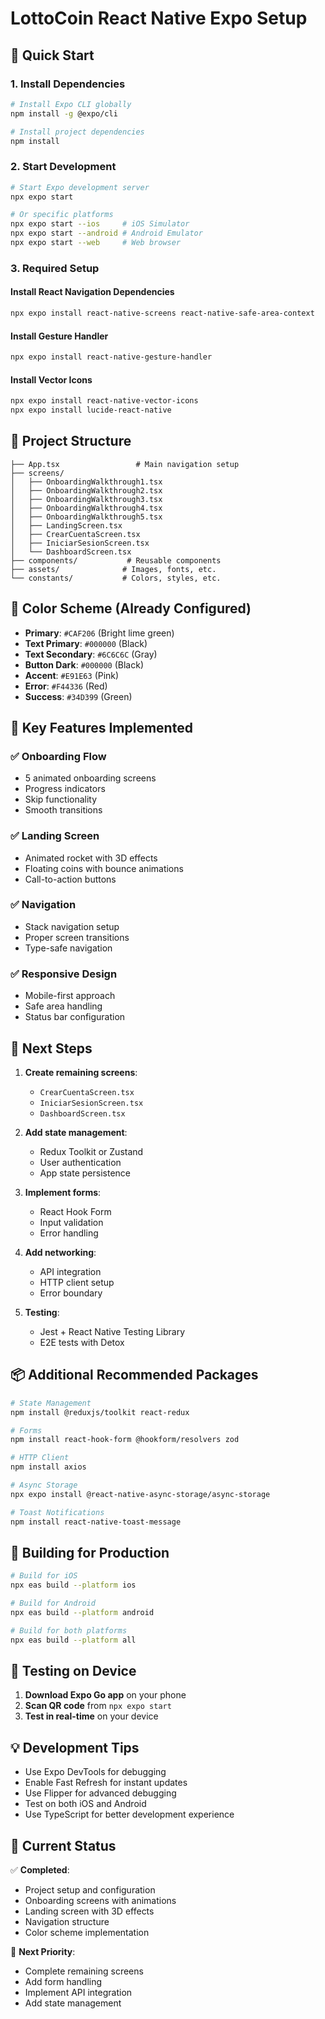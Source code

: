 # LottoCoin React Native Expo Setup

## 🚀 Quick Start

### 1. Install Dependencies
```bash
# Install Expo CLI globally
npm install -g @expo/cli

# Install project dependencies
npm install
```

### 2. Start Development
```bash
# Start Expo development server
npx expo start

# Or specific platforms
npx expo start --ios     # iOS Simulator
npx expo start --android # Android Emulator
npx expo start --web     # Web browser
```

### 3. Required Setup

#### Install React Navigation Dependencies
```bash
npx expo install react-native-screens react-native-safe-area-context
```

#### Install Gesture Handler
```bash
npx expo install react-native-gesture-handler
```

#### Install Vector Icons
```bash
npx expo install react-native-vector-icons
npx expo install lucide-react-native
```

## 📱 Project Structure

```
├── App.tsx                 # Main navigation setup
├── screens/
│   ├── OnboardingWalkthrough1.tsx
│   ├── OnboardingWalkthrough2.tsx
│   ├── OnboardingWalkthrough3.tsx
│   ├── OnboardingWalkthrough4.tsx
│   ├── OnboardingWalkthrough5.tsx
│   ├── LandingScreen.tsx
│   ├── CrearCuentaScreen.tsx
│   ├── IniciarSesionScreen.tsx
│   └── DashboardScreen.tsx
├── components/           # Reusable components
├── assets/              # Images, fonts, etc.
└── constants/           # Colors, styles, etc.
```

## 🎨 Color Scheme (Already Configured)

- **Primary**: `#CAF206` (Bright lime green)
- **Text Primary**: `#000000` (Black)
- **Text Secondary**: `#6C6C6C` (Gray)
- **Button Dark**: `#000000` (Black)
- **Accent**: `#E91E63` (Pink)
- **Error**: `#F44336` (Red)
- **Success**: `#34D399` (Green)

## 📝 Key Features Implemented

### ✅ Onboarding Flow
- 5 animated onboarding screens
- Progress indicators
- Skip functionality
- Smooth transitions

### ✅ Landing Screen
- Animated rocket with 3D effects
- Floating coins with bounce animations
- Call-to-action buttons

### ✅ Navigation
- Stack navigation setup
- Proper screen transitions
- Type-safe navigation

### ✅ Responsive Design
- Mobile-first approach
- Safe area handling
- Status bar configuration

## 🔧 Next Steps

1. **Create remaining screens**:
   - `CrearCuentaScreen.tsx`
   - `IniciarSesionScreen.tsx`
   - `DashboardScreen.tsx`

2. **Add state management**:
   - Redux Toolkit or Zustand
   - User authentication
   - App state persistence

3. **Implement forms**:
   - React Hook Form
   - Input validation
   - Error handling

4. **Add networking**:
   - API integration
   - HTTP client setup
   - Error boundary

5. **Testing**:
   - Jest + React Native Testing Library
   - E2E tests with Detox

## 📦 Additional Recommended Packages

```bash
# State Management
npm install @reduxjs/toolkit react-redux

# Forms
npm install react-hook-form @hookform/resolvers zod

# HTTP Client
npm install axios

# Async Storage
npx expo install @react-native-async-storage/async-storage

# Toast Notifications
npm install react-native-toast-message
```

## 🚀 Building for Production

```bash
# Build for iOS
npx eas build --platform ios

# Build for Android
npx eas build --platform android

# Build for both platforms
npx eas build --platform all
```

## 📱 Testing on Device

1. **Download Expo Go app** on your phone
2. **Scan QR code** from `npx expo start`
3. **Test in real-time** on your device

## 💡 Development Tips

- Use Expo DevTools for debugging
- Enable Fast Refresh for instant updates
- Use Flipper for advanced debugging
- Test on both iOS and Android
- Use TypeScript for better development experience

## 🎯 Current Status

✅ **Completed**:
- Project setup and configuration
- Onboarding screens with animations
- Landing screen with 3D effects
- Navigation structure
- Color scheme implementation

🔄 **Next Priority**:
- Complete remaining screens
- Add form handling
- Implement API integration
- Add state management
